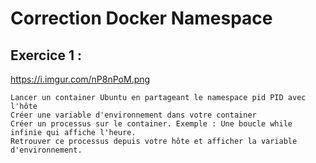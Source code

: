 # Correction Docker Namespace

## Exercice 1 : 

https://i.imgur.com/nP8nPoM.png

    Lancer un container Ubuntu en partageant le namespace pid PID avec l'hôte
    Créer une variable d'environnement dans votre container
    Créer un processus sur le container. Exemple : Une boucle while infinie qui affiche l'heure.
    Retrouver ce processus depuis votre hôte et afficher la variable d'environnement.

